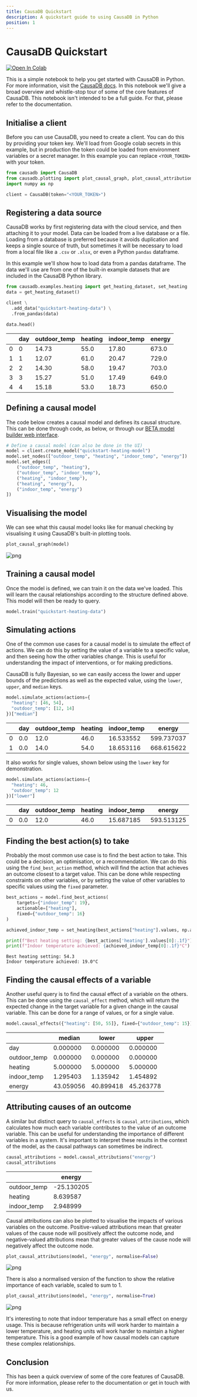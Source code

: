```yaml
---
title: CausaDB Quickstart
description: A quickstart guide to using CausaDB in Python
position: 1
---
```


# CausaDB Quickstart

[![Open In Colab](https://colab.research.google.com/assets/colab-badge.svg)](https://colab.research.google.com/drive/1k3UD2B0hQbqljOBi91TlWPD4Xmtz5PNP?usp=sharing)

This is a simple notebook to help you get started with CausaDB in Python. For more information, visit the [CausaDB docs](https://docs.causadb.com). In this notebook we'll give a broad overview and whistle-stop tour of some of the core features of CausaDB. This notebook isn't intended to be a full guide. For that, please refer to the documentation.

## Initialise a client

Before you can use CausaDB, you need to create a client. You can do this by providing your token key. We'll load from Google colab secrets in this example, but in production the token could be loaded from environment variables or a secret manager. In this example you can replace `<YOUR_TOKEN>` with your token.


```python
from causadb import CausaDB
from causadb.plotting import plot_causal_graph, plot_causal_attributions
import numpy as np

client = CausaDB(token="<YOUR_TOKEN>")
```

## Registering a data source

CausaDB works by first registering data with the cloud service, and then attaching it to your model. Data can be loaded from a live database or a file. Loading from a database is preferred because it avoids duplication and keeps a single source of truth, but sometimes it will be necessary to load from a local file like a `.csv` or `.xlsx`, or even a Python `pandas` dataframe.

In this example we'll show how to load data from a pandas dataframe. The data we'll use are from one of the built-in example datasets that are included in the CausaDB Python library.


```python
from causadb.examples.heating import get_heating_dataset, set_heating
data = get_heating_dataset()

client \
  .add_data("quickstart-heating-data") \
  .from_pandas(data)

data.head()
```

|   | day | outdoor_temp | heating | indoor_temp | energy |
|---|-----|--------------|---------|-------------|--------|
| 0 | 0   | 14.73        | 55.0    | 17.80       | 673.0  |
| 1 | 1   | 12.07        | 61.0    | 20.47       | 729.0  |
| 2 | 2   | 14.30        | 58.0    | 19.47       | 703.0  |
| 3 | 3   | 15.27        | 51.0    | 17.49       | 649.0  |
| 4 | 4   | 15.18        | 53.0    | 18.73       | 650.0  |


## Defining a causal model

The code below creates a causal model and defines its causal structure. This can be done through code, as below, or through our [BETA model builder web interface](https://builder.causadb.com).


```python
# Define a causal model (can also be done in the UI)
model = client.create_model("quickstart-heating-model")
model.set_nodes(["outdoor_temp", "heating", "indoor_temp", "energy"])
model.set_edges([
    ("outdoor_temp", "heating"),
    ("outdoor_temp", "indoor_temp"),
    ("heating", "indoor_temp"),
    ("heating", "energy"),
    ("indoor_temp", "energy")
])
```

## Visualising the model

We can see what this causal model looks like for manual checking by visualising it using CausaDB's built-in plotting tools.


```python
plot_causal_graph(model)
```


    
![png](causadb_quickstart_files/causadb_quickstart_8_0.png)
    


## Training a causal model

Once the model is defined, we can train it on the data we've loaded. This will learn the causal relationships according to the structure defined above. This model will then be ready to query.


```python
model.train("quickstart-heating-data")
```

## Simulating actions

One of the common use cases for a causal model is to simulate the effect of actions. We can do this by setting the value of a variable to a specific value, and then seeing how the other variables change. This is useful for understanding the impact of interventions, or for making predictions.

CausaDB is fully Bayesian, so we can easily access the lower and upper bounds of the predictions as well as the expected value, using the `lower`, `upper`, and `median` keys.


```python
model.simulate_actions(actions={
  "heating": [46, 54],
  "outdoor_temp": [12, 14]
})["median"]
```

|   | day | outdoor_temp | heating | indoor_temp | energy      |
|---|-----|--------------|---------|-------------|-------------|
| 0 | 0.0 | 12.0         | 46.0    | 16.533552   | 599.737037  |
| 1 | 0.0 | 14.0         | 54.0    | 18.653116   | 668.615622  |


It also works for single values, shown below using the `lower` key for demonstration.


```python
model.simulate_actions(actions={
  "heating": 46,
  "outdoor_temp": 12
})["lower"]
```

|   | day | outdoor_temp | heating | indoor_temp | energy      |
|---|-----|--------------|---------|-------------|-------------|
| 0 | 0.0 | 12.0         | 46.0    | 15.687185   | 593.513125  |


## Finding the best action(s) to take

Probably the most common use case is to find the best action to take. This could be a decision, an optimisation, or a recommendation. We can do this using the `find_best_action` method, which will find the action that achieves an outcome closest to a target value. This can be done while respecting constraints on other variables, or by setting the value of other variables to specific values using the `fixed` parameter.


```python
best_actions = model.find_best_actions(
    targets={"indoor_temp": 19},
    actionable=["heating"],
    fixed={"outdoor_temp": 16}
)

achieved_indoor_temp = set_heating(best_actions["heating"].values, np.array([16]), noise=False)[0]

print(f"Best heating setting: {best_actions['heating'].values[0]:.1f}")
print(f"Indoor temperature achieved: {achieved_indoor_temp[0]:.1f}°C")
```

```
Best heating setting: 54.3
Indoor temperature achieved: 19.0°C
```

## Finding the causal effects of a variable

Another useful query is to find the causal effect of a variable on the others. This can be done using the `causal_effect` method, which will return the expected change in the target variable for a given change in the causal variable. This can be done for a range of values, or for a single value.


```python
model.causal_effects({"heating": [50, 55]}, fixed={"outdoor_temp": 15})
```
|               | median   | lower    | upper    |
|---------------|----------|----------|----------|
| day           | 0.000000 | 0.000000 | 0.000000 |
| outdoor_temp  | 0.000000 | 0.000000 | 0.000000 |
| heating       | 5.000000 | 5.000000 | 5.000000 |
| indoor_temp   | 1.295403 | 1.135942 | 1.454892 |
| energy        | 43.059056| 40.899418| 45.263778|

## Attributing causes of an outcome

A similar but distinct query to `causal_effects` is `causal_attributions`, which calculates how much each variable contributes to the value of an outcome variable. This can be useful for understanding the importance of different variables in a system. It's important to interpret these results in the context of the model, as the causal pathways can sometimes be indirect.


```python
causal_attributions = model.causal_attributions("energy")
causal_attributions
```

|               | energy    |
|---------------|-----------|
| outdoor_temp  | -25.130205|
| heating       | 8.639587  |
| indoor_temp   | 2.948999  |


Causal attributions can also be plotted to visualise the impacts of various variables on the outcome. Positive-valued attributions mean that greater values of the cause node will positively affect the outcome node, and negative-valued attributions mean that greater values of the cause node will negatively affect the outcome node.

```python
plot_causal_attributions(model, "energy", normalise=False)
```
    
![png](causadb_quickstart_files/causadb_quickstart_22_1.png)

There is also a normalised version of the function to show the relative importance of each variable, scaled to sum to 1.


```python
plot_causal_attributions(model, "energy", normalise=True)
```
    
![png](causadb_quickstart_files/causadb_quickstart_24_1.png)
    
It's interesting to note that indoor temperature has a small effect on energy usage. This is because refrigeration units will work harder to maintain a lower temperature, and heating units will work harder to maintain a higher temperature. This is a good example of how causal models can capture these complex relationships.

## Conclusion

This has been a quick overview of some of the core features of CausaDB. For more information, please refer to the documentation or get in touch with us.

